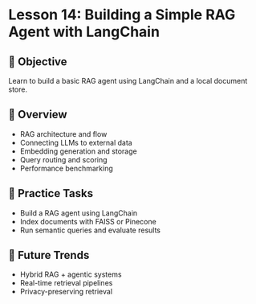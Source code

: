# Lesson 14: Building a Simple RAG Agent with LangChain

## 🎯 Objective

Learn to build a basic RAG agent using LangChain and a local document store.

## 🧠 Overview

- RAG architecture and flow
- Connecting LLMs to external data
- Embedding generation and storage
- Query routing and scoring
- Performance benchmarking

## 🧪 Practice Tasks

- Build a RAG agent using LangChain
- Index documents with FAISS or Pinecone
- Run semantic queries and evaluate results

## 🔮 Future Trends

- Hybrid RAG + agentic systems
- Real-time retrieval pipelines
- Privacy-preserving retrieval
